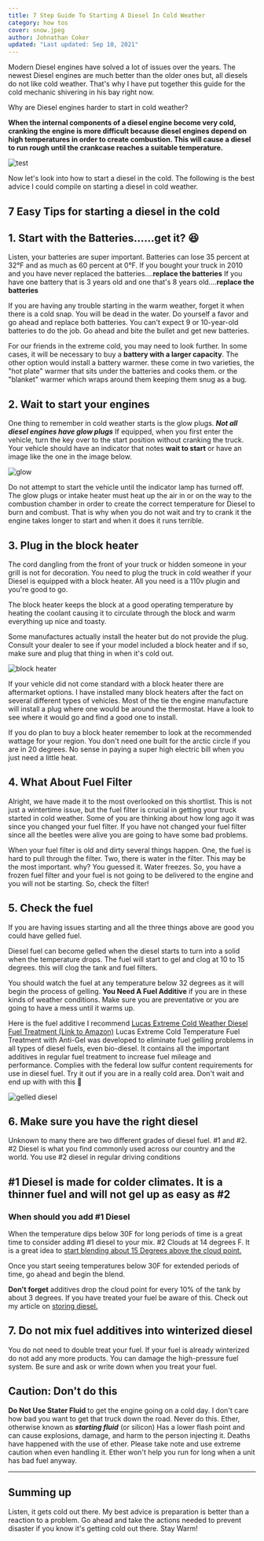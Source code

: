 ```yaml
---
title: 7 Step Guide To Starting A Diesel In Cold Weather
category: how tos
cover: snow.jpeg
author: Johnathan Coker
updated: "Last updated: Sep 10, 2021"
---
```


Modern Diesel engines have solved a lot of issues over the years. The newest Diesel engines are much better than the older ones but, all diesels do not like cold weather. That's why I have put together this guide for the cold mechanic shivering in his bay right now.

Why are Diesel engines harder to start in cold weather?

**When the internal components of a diesel engine become very cold, cranking the engine is more difficult because diesel engines depend on high temperatures in order to create combustion. This will cause a diesel to run rough until the crankcase reaches a suitable temperature.**

![test](./snow.jpeg)

Now let's look into how to start a diesel in the cold. The following is the best advice I could compile on starting a diesel in cold weather.

## 7 Easy Tips for starting a diesel in the cold

## 1. Start with the Batteries......get it? 😆

Listen, your batteries are super important. Batteries can lose 35 percent at 32°F and as much as 60 percent at 0°F. If you bought your truck in 2010 and you have never replaced the batteries....**replace the batteries** If you have one battery that is 3 years old and one that's 8 years old....**replace the batteries**

If you are having any trouble starting in the warm weather, forget it when there is a cold snap. You will be dead in the water. Do yourself a favor and go ahead and replace both batteries. You can't expect 9 or 10-year-old batteries to do the job. Go ahead and bite the bullet and get new batteries.

For our friends in the extreme cold, you may need to look further. In some cases, it will be necessary to buy a **battery with a larger capacity**. The other option would install a battery warmer. these come in two varieties, the "hot plate" warmer that sits under the batteries and cooks them. or the "blanket" warmer which wraps around them keeping them snug as a bug.

## 2. Wait to start your engines

One thing to remember in cold weather starts is the glow plugs. **_Not all diesel engines have glow plugs_** If equipped, when you first enter the vehicle, turn the key over to the start position without cranking the truck. Your vehicle should have an indicator that notes **wait to start** or have an image like the one in the image below.

![glow](./glow.jpg)

Do not attempt to start the vehicle until the indicator lamp has turned off. The glow plugs or intake heater must heat up the air in or on the way to the combustion chamber in order to create the correct temperature for Diesel to burn and combust. That is why when you do not wait and try to crank it the engine takes longer to start and when it does it runs terrible.

## 3. Plug in the block heater

The cord dangling from the front of your truck or hidden someone in your grill is not for decoration. You need to plug the truck in cold weather if your Diesel is equipped with a block heater. All you need is a 110v plugin and you're good to go.

The block heater keeps the block at a good operating temperature by heating the coolant causing it to circulate through the block and warm everything up nice and toasty.

Some manufactures actually install the heater but do not provide the plug. Consult your dealer to see if your model included a block heater and if so, make sure and plug that thing in when it's cold out.

![block heater](heat.webp)

If your vehicle did not come standard with a block heater there are aftermarket options. I have installed many block heaters after the fact on several different types of vehicles. Most of the tie the engine manufacture will install a plug where one would be around the thermostat. Have a look to see where it would go and find a good one to install.

If you do plan to buy a block heater remember to look at the recommended wattage for your region. You don't need one built for the arctic circle if you are in 20 degrees. No sense in paying a super high electric bill when you just need a little heat.

## 4. What About Fuel Filter

Alright, we have made it to the most overlooked on this shortlist. This is not just a wintertime issue, but the fuel filter is crucial in getting your truck started in cold weather. Some of you are thinking about how long ago it was since you changed your fuel filter. If you have not changed your fuel filter since all the beetles were alive you are going to have some bad problems.

When your fuel filter is old and dirty several things happen. One, the fuel is hard to pull through the filter. Two, there is water in the filter. This may be the most important. why? You guessed it. Water freezes. So, you have a frozen fuel filter and your fuel is not going to be delivered to the engine and you will not be starting. So, check the filter!

## 5. Check the fuel

If you are having issues starting and all the three things above are good you could have gelled fuel.

Diesel fuel can become gelled when the diesel starts to turn into a solid when the temperature drops. The fuel will start to gel and clog at 10 to 15 degrees. this will clog the tank and fuel filters.

You should watch the fuel at any temperature below 32 degrees as it will begin the process of gelling. **You Need A Fuel Additive** if you are in these kinds of weather conditions. Make sure you are preventative or you are going to have a mess until it warms up.

Here is the fuel additive I recommend [Lucas Extreme Cold Weather Diesel Fuel Treatment (Link to Amazon)](https://amzn.to/2Nz4P24) Lucas Extreme Cold Temperature Fuel Treatment with Anti-Gel was developed to eliminate fuel gelling problems in all types of diesel fuels, even bio-diesel. It contains all the important additives in regular fuel treatment to increase fuel mileage and performance. Complies with the federal low sulfur content requirements for use in diesel fuel. Try it out if you are in a really cold area. Don't wait and end up with with this 🔽

![gelled diesel](./gell.jpg)

## 6. Make sure you have the right diesel

Unknown to many there are two different grades of diesel fuel. #1 and #2. #2 Diesel is what you find commonly used across our country and the world. You use #2 diesel in regular driving conditions

## #1 Diesel is made for colder climates. It is a thinner fuel and will not gel up as easy as #2

### When should you add #1 Diesel

When the temperature dips below 30F for long periods of time is a great time to consider adding #1 diesel to your mix. #2 Clouds at 14 degrees F. It is a great idea to [start blending about 15 Degrees above the cloud point.](https://www.cenex.com/about/cenex-information/cenexperts-blog-page/fuel-efficiency/cold-weather-diesel-problems)

Once you start seeing temperatures below 30F for extended periods of time, go ahead and begin the blend.

**Don't forget** additives drop the cloud point for every 10% of the tank by about 3 degrees. If you have treated your fuel be aware of this. Check out my article on [storing diesel.]()

## 7. Do not mix fuel additives into winterized diesel

You do not need to double treat your fuel. If your fuel is already winterized do not add any more products. You can damage the high-pressure fuel system. Be sure and ask or write down when you treat your fuel.

## Caution: Don't do this

**Do Not Use Stater Fluid** to get the engine going on a cold day. I don't care how bad you want to get that truck down the road. Never do this. Ether, otherwise known as **_starting fluid_** (or silicon) Has a lower flash point and can cause explosions, damage, and harm to the person injecting it. Deaths have happened with the use of ether. Please take note and use extreme caution when even handling it. Ether won't help you run for long when a unit has bad fuel anyway.

---

## Summing up

Listen, it gets cold out there. My best advice is preparation is better than a reaction to a problem. Go ahead and take the actions needed to prevent disaster if you know it's getting cold out there. Stay Warm!
